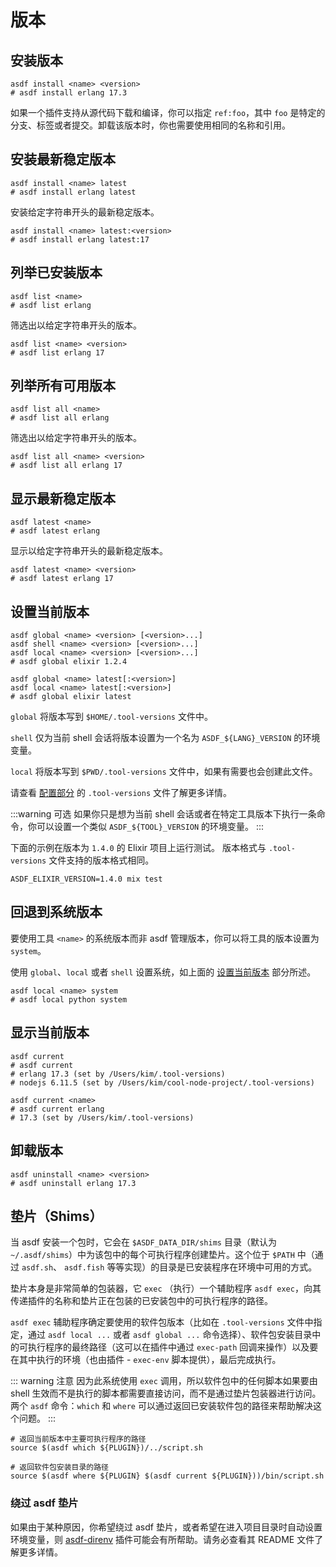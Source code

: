 # 版本

## 安装版本

```shell:no-line-numbers
asdf install <name> <version>
# asdf install erlang 17.3
```

如果一个插件支持从源代码下载和编译，你可以指定 `ref:foo`，其中 `foo` 是特定的分支、标签或者提交。卸载该版本时，你也需要使用相同的名称和引用。

## 安装最新稳定版本

```shell:no-line-numbers
asdf install <name> latest
# asdf install erlang latest
```

安装给定字符串开头的最新稳定版本。

```shell:no-line-numbers
asdf install <name> latest:<version>
# asdf install erlang latest:17
```

## 列举已安装版本

```shell:no-line-numbers
asdf list <name>
# asdf list erlang
```

筛选出以给定字符串开头的版本。

```shell:no-line-numbers
asdf list <name> <version>
# asdf list erlang 17
```

## 列举所有可用版本

```shell:no-line-numbers
asdf list all <name>
# asdf list all erlang
```

筛选出以给定字符串开头的版本。

```shell:no-line-numbers
asdf list all <name> <version>
# asdf list all erlang 17
```

## 显示最新稳定版本

```shell:no-line-numbers
asdf latest <name>
# asdf latest erlang
```

显示以给定字符串开头的最新稳定版本。

```shell:no-line-numbers
asdf latest <name> <version>
# asdf latest erlang 17
```

## 设置当前版本

```shell:no-line-numbers
asdf global <name> <version> [<version>...]
asdf shell <name> <version> [<version>...]
asdf local <name> <version> [<version>...]
# asdf global elixir 1.2.4

asdf global <name> latest[:<version>]
asdf local <name> latest[:<version>]
# asdf global elixir latest
```

`global` 将版本写到 `$HOME/.tool-versions` 文件中。

`shell` 仅为当前 shell 会话将版本设置为一个名为 `ASDF_${LANG}_VERSION` 的环境变量。

`local` 将版本写到 `$PWD/.tool-versions` 文件中，如果有需要也会创建此文件。

请查看 [配置部分](/zh-hans/manage/configuration.md) 的 `.tool-versions` 文件了解更多详情。

:::warning 可选
如果你只是想为当前 shell 会话或者在特定工具版本下执行一条命令，你可以设置一个类似 `ASDF_${TOOL}_VERSION` 的环境变量。
:::

下面的示例在版本为 `1.4.0` 的 Elixir 项目上运行测试。
版本格式与 `.tool-versions` 文件支持的版本格式相同。

```shell:no-line-numbers
ASDF_ELIXIR_VERSION=1.4.0 mix test
```

## 回退到系统版本

要使用工具 `<name>` 的系统版本而非 asdf 管理版本，你可以将工具的版本设置为 `system`。

使用 `global`、`local` 或者 `shell` 设置系统，如上面的 [设置当前版本](#设置当前版本) 部分所述。

```shell:no-line-numbers
asdf local <name> system
# asdf local python system
```

## 显示当前版本

```shell:no-line-numbers
asdf current
# asdf current
# erlang 17.3 (set by /Users/kim/.tool-versions)
# nodejs 6.11.5 (set by /Users/kim/cool-node-project/.tool-versions)

asdf current <name>
# asdf current erlang
# 17.3 (set by /Users/kim/.tool-versions)
```

## 卸载版本

```shell:no-line-numbers
asdf uninstall <name> <version>
# asdf uninstall erlang 17.3
```

## 垫片（Shims）

当 asdf 安装一个包时，它会在 `$ASDF_DATA_DIR/shims` 目录（默认为 `~/.asdf/shims`）中为该包中的每个可执行程序创建垫片。这个位于 `$PATH` 中（通过 `asdf.sh`、 `asdf.fish` 等等实现）的目录是已安装程序在环境中可用的方式。

垫片本身是非常简单的包装器，它 `exec` （执行）一个辅助程序 `asdf exec`，向其传递插件的名称和垫片正在包装的已安装包中的可执行程序的路径。

`asdf exec` 辅助程序确定要使用的软件包版本（比如在 `.tool-versions` 文件中指定，通过 `asdf local ...` 或者 `asdf global ...` 命令选择）、软件包安装目录中的可执行程序的最终路径（这可以在插件中通过 `exec-path` 回调来操作）以及要在其中执行的环境（也由插件 - `exec-env` 脚本提供），最后完成执行。

::: warning 注意
因为此系统使用 `exec` 调用，所以软件包中的任何脚本如果要由 shell 生效而不是执行的脚本都需要直接访问，而不是通过垫片包装器进行访问。两个 `asdf` 命令：`which` 和 `where` 可以通过返回已安装软件包的路径来帮助解决这个问题。
:::

```shell
# 返回当前版本中主要可执行程序的路径
source $(asdf which ${PLUGIN})/../script.sh

# 返回软件包安装目录的路径
source $(asdf where ${PLUGIN} $(asdf current ${PLUGIN}))/bin/script.sh
```

### 绕过 asdf 垫片

如果由于某种原因，你希望绕过 asdf 垫片，或者希望在进入项目目录时自动设置环境变量，则 [asdf-direnv](https://github.com/asdf-community/asdf-direnv) 插件可能会有所帮助。请务必查看其 README 文件了解更多详情。
